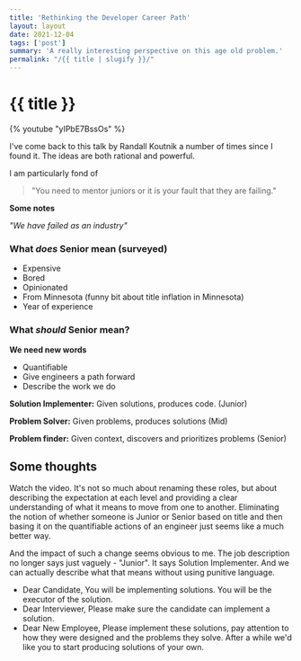 ```yaml
---
title: 'Rethinking the Developer Career Path'
layout: layout
date: 2021-12-04
tags: ['post']
summary: 'A really interesting perspective on this age old problem.'
permalink: "/{{ title | slugify }}/"
---
```


# {{ title }}

{% youtube "yIPbE7BssOs" %}

I've come back to this talk by Randall Koutnik a number of times since I found it. The ideas are both rational and powerful.

I am particularly fond of

> "You need to mentor juniors or it is your fault that they are failing."

**Some notes**

_"We have failed as an industry"_

### What _does_ Senior mean (surveyed)

-   Expensive
-   Bored
-   Opinionated
-   From Minnesota (funny bit about title inflation in Minnesota)
-   Year of experience

### What _should_ Senior mean?

**We need new words**

-   Quantifiable
-   Give engineers a path forward
-   Describe the work we do

**Solution Implementer:** Given solutions, produces code. (Junior)

**Problem Solver:** Given problems, produces solutions (Mid)

**Problem finder:** Given context, discovers and prioritizes problems (Senior)

## Some thoughts

Watch the video. It's not so much about renaming these roles, but about describing the expectation at each level and providing a clear understanding of what it means to move from one to another. Eliminating the notion of whether someone is Junior or Senior based on title and then basing it on the quantifiable actions of an engineer just seems like a much better way.

And the impact of such a change seems obvious to me. The job description no longer says just vaguely - "Junior". It says Solution Implementer. And we can actually describe what that means without using punitive language.

-   Dear Candidate, You will be implementing solutions. You will be the executor of the solution.
-   Dear Interviewer, Please make sure the candidate can implement a solution.
-   Dear New Employee, Please implement these solutions, pay attention to how they were designed and the problems they solve. After a while we'd like you to start producing solutions of your own.
